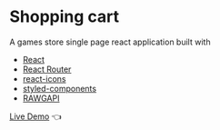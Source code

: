 # Shopping cart

A games store single page react application built with

- [React](https://reactjs.org/)
- [React Router](https://reactrouter.com/en/main)
- [react-icons](https://www.npmjs.com/package/react-icons)
- [styled-components](https://styled-components.com/)
- [RAWGAPI](https://rawg.io/apidocs)

[Live Demo](https://courageous-entremet-9d4cfd.netlify.app/) :point_left:

